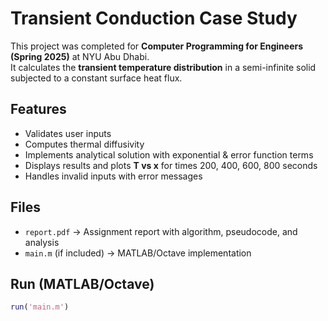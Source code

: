 # Transient Conduction Case Study

This project was completed for **Computer Programming for Engineers (Spring 2025)** at NYU Abu Dhabi.  
It calculates the **transient temperature distribution** in a semi-infinite solid subjected to a constant surface heat flux.

## Features
- Validates user inputs
- Computes thermal diffusivity
- Implements analytical solution with exponential & error function terms
- Displays results and plots **T vs x** for times 200, 400, 600, 800 seconds
- Handles invalid inputs with error messages

## Files
- `report.pdf` → Assignment report with algorithm, pseudocode, and analysis
- `main.m` (if included) → MATLAB/Octave implementation

## Run (MATLAB/Octave)
```matlab
run('main.m')
